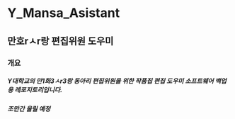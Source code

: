 # Y_Mansa_Asistant
## 만호rㅅr랑 편집위원 도우미
### 개요
##### Y대학교의 만1화3ㅅr3랑 동아리 편집위원을 위한 작품집 편집 도우미 소프트웨어 백업용 레포지토리입니다.
##### 조만간 올릴 예정
